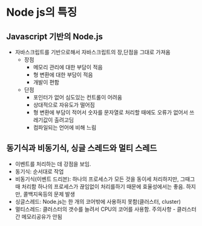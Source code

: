 # Node js의 특징

## Javascript 기반의 Node.js

- 자바스크립트를 기반으로해서 자바스크립트의 장,단점을 그대로 가져옴
  - 장점
    - 메모리 관리에 대한 부담이 적음
    - 형 변환에 대한 부담이 적음
    - 개발이 편함
  - 단점
    - 포인터가 없어 심도있는 컨트롤이 어려움
    - 상대적으로 자유도가 떨어짐
    - 형 변환에 부담이 적어서 숫자를 문자열로 처리할 때에도 오류가 없어서 쓰레기값이 출려고딤
    - 컴파일되는 언어에 비해 느림

## 동기식과 비동기식, 싱글 스레드와 멀티 스레드

- 이벤트를 처리하는 데 강점을 보임.
- 동기식: 순서대로 작업
- 비동기식(이벤트 드리븐): 하나의 프로세스가 모든 것을 동이세 처리하지만, 그때그때 처리함
  하나의 프로세스가 끊임없이 처리를하기 때문에 효율성에서는 좋음. 하지만, 콜백지옥등의 문제 발생
- 싱글스레드: Node.js는 한 개의 코어밖에 사용하지 못함(클러스터, cluster)
- 멀티스레드: 클러스터의 갯수를 늘려서 CPU의 코어를 사용함. 주의사항 - 클러스터 간 메모리공유가 안됨